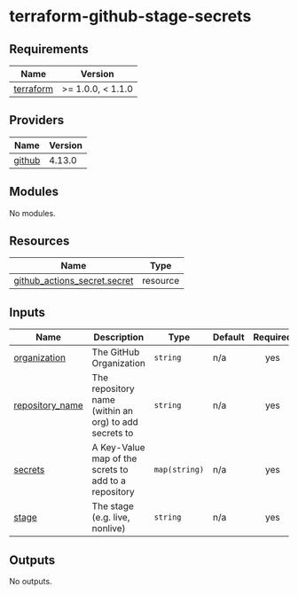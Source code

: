 # terraform-github-stage-secrets
<!-- BEGIN_TF_DOCS -->
## Requirements

| Name | Version |
|------|---------|
| <a name="requirement_terraform"></a> [terraform](#requirement\_terraform) | >= 1.0.0, < 1.1.0 |

## Providers

| Name | Version |
|------|---------|
| <a name="provider_github"></a> [github](#provider\_github) | 4.13.0 |

## Modules

No modules.

## Resources

| Name | Type |
|------|------|
| [github_actions_secret.secret](https://registry.terraform.io/providers/integrations/github/latest/docs/resources/actions_secret) | resource |

## Inputs

| Name | Description | Type | Default | Required |
|------|-------------|------|---------|:--------:|
| <a name="input_organization"></a> [organization](#input\_organization) | The GitHub Organization | `string` | n/a | yes |
| <a name="input_repository_name"></a> [repository\_name](#input\_repository\_name) | The repository name (within an org) to add secrets to | `string` | n/a | yes |
| <a name="input_secrets"></a> [secrets](#input\_secrets) | A Key-Value map of the screts to add to a repository | `map(string)` | n/a | yes |
| <a name="input_stage"></a> [stage](#input\_stage) | The stage (e.g. live, nonlive) | `string` | n/a | yes |

## Outputs

No outputs.
<!-- END_TF_DOCS -->